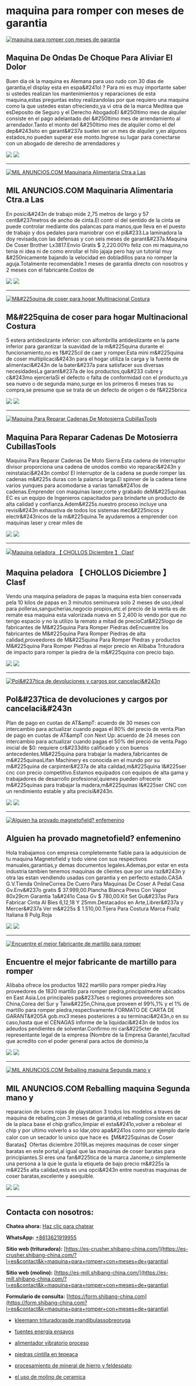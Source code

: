 # maquina para romper con meses de garantia

<a href="https://swt.shibang-china.com/?l=es&img&k=maquina+para+romper+con+meses+de+garantia" target="_blank">![maquina para romper con meses de garantia](http://static.shibang-china.com/all-800x300/163.jpg)</a>

## Maquina De Ondas De Choque Para Aliviar El Dolor
Buen dia ok la maquina es Alemana para uso rudo con 30 dias de garantia,el display esta en espa&#241ol ? Para mi es muy importante saber si ustedes realizan los mantenimientos y reparaciones de esta maquina,estas preguntas estoy realizandolas por que requiero una maquina como la que ustedes estan ofreciendo,ya vi otra de la marca Meditea que esDeposito de Seguro y el Derecho AbogadoEl &#250ltimo mes de alquiler consiste en el pago adelantado del &#250ltimo mes de arrendamiento al arrendador.Tanto el monto del &#250ltimo mes de alquiler como el del dep&#243sito en garant&#237a suelen ser un mes de alquiler y,en algunos estados,no pueden superar ese monto.Ingrese su lugar para conectarse con un abogado de derecho de arrendadores y


<a href="https://whatsapp.shibangsoft.com/WhatsApp.php" target="_blank" title="WhatsApp">![](http://static.shibang-china.com/icon/whatsapp.png)</a> <a href="https://swt.shibang-china.com/?l=es&icon&k=maquina+para+romper+con+meses+de+garantia" target="_blank">![](http://static.shibang-china.com/icon/chat-es.png)</a>

---

<a href="https://swt.shibang-china.com/?l=es&img&k=maquina+para+romper+con+meses+de+garantia" target="_blank">![MIL ANUNCIOS.COM Maquinaria Alimentaria Ctra.a Las](http://static.shibang-china.com/all-800x300/492.jpg)</a>

## MIL ANUNCIOS.COM Maquinaria Alimentaria Ctra.a Las
En posici&#243n de trabajo mide 2,75 metros de largo y 57 cent&#237metros de ancho de cinta.El contr ol del sentido de la cinta se puede controlar mediante dos palancas para manos,que lleva en el puesto de trabajo y dos pedales para maniobrar con el pi&#233.La laminadora la doy revisada,con las defensas y con seis meses de garant&#237a.Maquina De Coser Brother Lx3817.Envio Gratis $ 2,220.00Yo feliz con mi maquina,no tenia ni idea ni de como enrollar el hilo jajaja pero hay un tutorial muy &#250nicamente bajando la velocidad en dobladillos para no romper la aguja.Totalmente recomendable.1 meses de garantia directo con nosotros y 2 meses con el fabricante.Costos de


<a href="https://whatsapp.shibangsoft.com/WhatsApp.php" target="_blank" title="WhatsApp">![](http://static.shibang-china.com/icon/whatsapp.png)</a> <a href="https://swt.shibang-china.com/?l=es&icon&k=maquina+para+romper+con+meses+de+garantia" target="_blank">![](http://static.shibang-china.com/icon/chat-es.png)</a>

---

<a href="https://swt.shibang-china.com/?l=es&img&k=maquina+para+romper+con+meses+de+garantia" target="_blank">![M&#225quina de coser para hogar Multinacional Costura](http://static.shibang-china.com/all-800x300/816.jpg)</a>

## M&#225quina de coser para hogar Multinacional Costura
5 estera antideslizante inferior: con alfombrilla antideslizante en la parte inferior para garantizar la suavidad de la m&#225quina durante el funcionamiento,no es f&#225cil de caer y romper.Esta mini m&#225quina de coser multiplicaci&#243n para el hogar utiliza la carga y la fuente de alimentaci&#243n de la bater&#237a para satisfacer sus diversas necesidadesLa garant&#237a de los productos,qu&#233 cubre y c&#243mo ejercerlaSi el defecto o falta de conformidad con el producto,ya sea nuevo o de segunda mano,surge en los primeros 6 meses tras su compra,se presume que se trata de un defecto de origen o de f&#225brica


<a href="https://whatsapp.shibangsoft.com/WhatsApp.php" target="_blank" title="WhatsApp">![](http://static.shibang-china.com/icon/whatsapp.png)</a> <a href="https://swt.shibang-china.com/?l=es&icon&k=maquina+para+romper+con+meses+de+garantia" target="_blank">![](http://static.shibang-china.com/icon/chat-es.png)</a>

---

<a href="https://swt.shibang-china.com/?l=es&img&k=maquina+para+romper+con+meses+de+garantia" target="_blank">![Maquina Para Reparar Cadenas De Motosierra CubillasTools](http://static.shibang-china.com/all-800x300/801.jpg)</a>

## Maquina Para Reparar Cadenas De Motosierra CubillasTools
Maquina Para Reparar Cadenas De Moto Sierra.Esta cadena de interruptor divisor proporciona una cadena de unodos combo vio reparaci&#243n y reinstalaci&#243n combo! El interruptor de la cadena se puede romper las cadenas m&#225s duras con la palanca larga.El spinner de la cadena tiene varios yunques para acomodarse a varias tama&#241os de cadenas.Emprender con maquinas laser,corte y grabado deM&#225quinas EC es un equipo de Ingenieros capacitados para brindarte un producto de alta calidad y confianza.Adem&#225s.nuestro proceso incluye una revisi&#243n exhaustiva de todos los sistemas mec&#225nicos y electr&#243nicos de la m&#225quina.Te ayudaremos a emprender con maquinas laser y crear miles de


<a href="https://whatsapp.shibangsoft.com/WhatsApp.php" target="_blank" title="WhatsApp">![](http://static.shibang-china.com/icon/whatsapp.png)</a> <a href="https://swt.shibang-china.com/?l=es&icon&k=maquina+para+romper+con+meses+de+garantia" target="_blank">![](http://static.shibang-china.com/icon/chat-es.png)</a>

---

<a href="https://swt.shibang-china.com/?l=es&img&k=maquina+para+romper+con+meses+de+garantia" target="_blank">![Maquina peladora 【 CHOLLOS Diciembre 】 Clasf](http://static.shibang-china.com/all-800x300/474.jpg)</a>

## Maquina peladora 【 CHOLLOS Diciembre 】 Clasf
Vendo una maquina peladora de papas la maquina esta bien conservada pela 10 kilos de papas en 3 minutos seminueva solo 2 meses de uso,ideal para polleras,sangucherias,negocio propios,etc.el precio de la venta es de remate esa maquina esta valorizada nueva en S 2,400 lo vendo por que no tengo espacio y no la utilizo la remato a mitad de precioCat&#225logo de fabricantes de M&#225quina Para Romper Piedras deEncuentre los fabricantes de M&#225quina Para Romper Piedras de alta calidad,proveedores de M&#225quina Para Romper Piedras y productos M&#225quina Para Romper Piedras al mejor precio en Alibaba Trituradora de impacto para romper la piedra de la m&#225quina con precio bajo.


<a href="https://whatsapp.shibangsoft.com/WhatsApp.php" target="_blank" title="WhatsApp">![](http://static.shibang-china.com/icon/whatsapp.png)</a> <a href="https://swt.shibang-china.com/?l=es&icon&k=maquina+para+romper+con+meses+de+garantia" target="_blank">![](http://static.shibang-china.com/icon/chat-es.png)</a>

---

<a href="https://swt.shibang-china.com/?l=es&img&k=maquina+para+romper+con+meses+de+garantia" target="_blank">![Pol&#237tica de devoluciones y cargos por cancelaci&#243n](http://static.shibang-china.com/all-800x300/1386.jpg)</a>

## Pol&#237tica de devoluciones y cargos por cancelaci&#243n
Plan de pago en cuotas de AT&ampT: acuerdo de 30 meses con intercambio para actualizar cuando pagas el 80% del precio de venta.Plan de pago en cuotas de AT&ampT con Next Up: acuerdo de 24 meses con intercambio para actualizar cuando pagas el 50% del precio de venta.Pago inicial de $0: requiere cr&#233dito calificado y con buenos antecedentes.M&#225quina para trabajar la madera,fabricantes de m&#225quinasLifan Machinery es conocida en el mundo por su m&#225quina de carpinter&#237a de alta calidad,m&#225quina l&#225ser cnc con precio competitivo.Estamos equipados con equipos de alta gama y trabajadores de desarrollo profesional,quienes pueden ofrecerle m&#225quinas para trabajar la madera,m&#225quinas l&#225ser CNC con un rendimiento estable y alta precisi&#243n.


<a href="https://whatsapp.shibangsoft.com/WhatsApp.php" target="_blank" title="WhatsApp">![](http://static.shibang-china.com/icon/whatsapp.png)</a> <a href="https://swt.shibang-china.com/?l=es&icon&k=maquina+para+romper+con+meses+de+garantia" target="_blank">![](http://static.shibang-china.com/icon/chat-es.png)</a>

---

<a href="https://swt.shibang-china.com/?l=es&img&k=maquina+para+romper+con+meses+de+garantia" target="_blank">![Alguien ha provado magnetofield? enfemenino](http://static.shibang-china.com/all-800x300/690.jpg)</a>

## Alguien ha provado magnetofield? enfemenino
Hola trabajamos con empresa completemente fiable para la adquisicion de tu maquina Magnetofield y todo viene con sus respectivos manuales,garantias,y demas documentos legales.Ademas,por estar en esta industria tambien tenemos maquinas de clientes que por una raz&#243n y otra las estan vendiendo usadas con garantia y en perfecto estado.CASA G.V.Tienda OnlineCorrea De Cuero Para Maquinas De Coser A Pedal Casa Gv.Env&#237o gratis $ 37.999,00.Plancha Blanca Press Con Vapor 80x29cm Garantia 1a&#241o Casa Gv $ 780,00.Kit Set Gu&#237as Para Fabricar Cinta Al Bies 6,12,18 Y 25mm.Destacados en Arte,Librer&#237a y Mercer&#237a Ver m&#225s $ 1.510,00.Tijera Para Costura Marca Fraliz Italiana 8 Pulg.Roja


<a href="https://whatsapp.shibangsoft.com/WhatsApp.php" target="_blank" title="WhatsApp">![](http://static.shibang-china.com/icon/whatsapp.png)</a> <a href="https://swt.shibang-china.com/?l=es&icon&k=maquina+para+romper+con+meses+de+garantia" target="_blank">![](http://static.shibang-china.com/icon/chat-es.png)</a>

---

<a href="https://swt.shibang-china.com/?l=es&img&k=maquina+para+romper+con+meses+de+garantia" target="_blank">![Encuentre el mejor fabricante de martillo para romper](http://static.shibang-china.com/all-800x300/541.jpg)</a>

## Encuentre el mejor fabricante de martillo para romper
Alibaba ofrece los productos 1822 martillo para romper piedra.Hay proveedores de 1820 martillo para romper piedra,principalmente ubicados en East Asia.Los principales pa&#237ses o regiones proveedores son China,Corea del Sur y Taiw&#225n,China,que proveen el 99%,1% y el 1% de martillo para romper piedra,respectivamente.FORMATO DE CARTA DE GARANT&#205A gob.mx3 meses posteriores a su terminaci&#243n,o en su caso,hasta que el CENAGAS informe de la liquidaci&#243n de todos los adeudos pendientes de solventar.Confirmo mi car&#225cter de representante legal de la empresa (Nombre de la Empresa Garante),facultad que acredito con el poder general para actos de dominio,la


<a href="https://whatsapp.shibangsoft.com/WhatsApp.php" target="_blank" title="WhatsApp">![](http://static.shibang-china.com/icon/whatsapp.png)</a> <a href="https://swt.shibang-china.com/?l=es&icon&k=maquina+para+romper+con+meses+de+garantia" target="_blank">![](http://static.shibang-china.com/icon/chat-es.png)</a>

---

<a href="https://swt.shibang-china.com/?l=es&img&k=maquina+para+romper+con+meses+de+garantia" target="_blank">![MIL ANUNCIOS.COM Reballing maquina Segunda mano y](http://static.shibang-china.com/all-800x300/910.jpg)</a>

## MIL ANUNCIOS.COM Reballing maquina Segunda mano y
reparacion de luces rojas de playstation 3 todos los modelos a traves de maquina de rebaling,con 3 meses de garantia,el reballing consiste en sacar de la placa base el chip grafico,limpiar el esta&#241o,volver a rebolear el chip y por ultimo volverlo a so ldar,otro apa&#241os como por ejemplo darle calor con un secador lo unico que hace es【M&#225quinas de Coser Baratas】Ofertas diciembre 2019Las mejores maquinas de coser singer baratas en este portal,al igual que las maquinas de coser baratas para principiantes.Si eres una fan&#225tica de la marca Janome,o simplemente una persona a la que le gusta la etiqueta de bajo precio m&#225s la m&#225s alta calidad,esta es una opci&#243n entre nuestras maquinas de coser baratas,excelente y asequible.


<a href="https://whatsapp.shibangsoft.com/WhatsApp.php" target="_blank" title="WhatsApp">![](http://static.shibang-china.com/icon/whatsapp.png)</a> <a href="https://swt.shibang-china.com/?l=es&icon&k=maquina+para+romper+con+meses+de+garantia" target="_blank">![](http://static.shibang-china.com/icon/chat-es.png)</a>

---
## Contacta con nosotros:

**Chatea ahora:** [Haz clic para chatear](https://swt.shibang-china.com?l=es&contact&k=maquina+para+romper+con+meses+de+garantia)

**WhatsApp:**  [+8613621919955](https://whatsapp.shibangsoft.com/WhatsApp.php)

**Sitio web (trituradora):** [https://es-crusher.shibang-china.com/](https://es-crusher.shibang-china.com/?l=es&contact&k=maquina+para+romper+con+meses+de+garantia)

**Sitio web (molino):** [https://es-mill.shibang-china.com/](https://es-mill.shibang-china.com/?l=es&contact&k=maquina+para+romper+con+meses+de+garantia)

**Formulario de consulta:** [https://form.shibang-china.com](https://form.shibang-china.com?l=es&contact&k=maquina+para+romper+con+meses+de+garantia)

* [kleemann trituradorasde mandibulassobreoruga](../76/kleemann%20trituradorasde%20mandibulassobreoruga.md)

* [fuentes energía ensayos](../71/fuentes%20energ%C3%ADa%20ensayos.md)

* [alimentador vibratorio proceso](../67/alimentador%20vibratorio%20proceso.md)

* [piedras cintilla en tepeaca](../69/piedras%20cintilla%20en%20tepeaca.md)

* [procesamiento de mineral de hierro y feldespato](../68/procesamiento%20de%20mineral%20de%20hierro%20y%20feldespato.md)

* [el uso de molino de ceramica](../67/el%20uso%20de%20molino%20de%20ceramica.md)